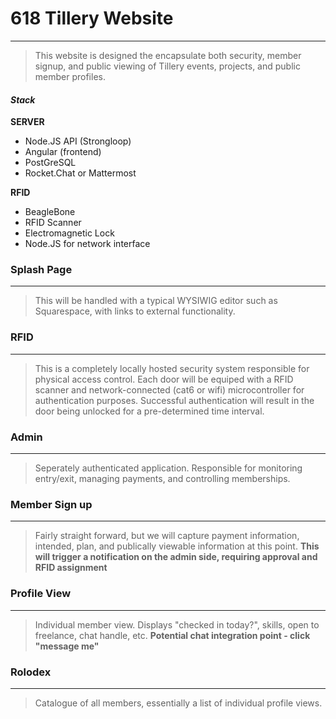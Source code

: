 # 618 Tillery Website
* * *
> This website is designed the encapsulate both security, member signup, and public viewing of Tillery events, projects, and public member profiles.

#### *Stack*
**SERVER**
* Node.JS API (Strongloop)
* Angular (frontend)
* PostGreSQL
* Rocket.Chat or Mattermost

**RFID**
* BeagleBone
* RFID Scanner
* Electromagnetic Lock
* Node.JS for network interface


### Splash Page
- - -
> This will be handled with a typical WYSIWIG editor such as Squarespace, with links to external functionality.

### RFID
- - -
> This is a completely locally hosted security system responsible for physical access control. Each door will be equiped with a RFID scanner and network-connected (cat6 or wifi) microcontroller for authentication purposes. Successful authentication will result in the door being unlocked for a pre-determined time interval.

### Admin
- - -
> Seperately authenticated application. Responsible for monitoring entry/exit, managing payments, and controlling memberships.

### Member Sign up
- - -
> Fairly straight forward, but we will capture payment information, intended, plan, and publically viewable information at this point. **This will trigger a notification on the admin side, requiring approval and RFID assignment**

### Profile View
- - -
> Individual member view. Displays "checked in today?", skills, open to freelance, chat handle, etc.
> **Potential chat integration point - click "message me"**
### Rolodex
- - -
> Catalogue of all members, essentially a list of individual profile views.
